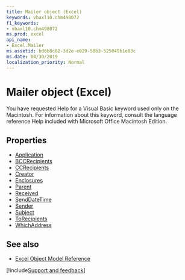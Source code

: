 ```yaml
---
title: Mailer object (Excel)
keywords: vbaxl10.chm498072
f1_keywords:
- vbaxl10.chm498072
ms.prod: excel
api_name:
- Excel.Mailer
ms.assetid: bd6b8c82-3d2e-e029-58b3-525049b1e03c
ms.date: 04/30/2019
localization_priority: Normal
---
```



# Mailer object (Excel)

You have requested Help for a Visual Basic keyword used only on the Macintosh. For information about this keyword, consult the language reference Help included with Microsoft Office Macintosh Edition.

## Properties

- [Application](Excel.Mailer.Application.md)
- [BCCRecipients](Excel.Mailer.BCCRecipients.md)
- [CCRecipients](Excel.Mailer.CCRecipients.md)
- [Creator](Excel.Mailer.Creator.md)
- [Enclosures](Excel.Mailer.Enclosures.md)
- [Parent](Excel.Mailer.Parent.md)
- [Received](Excel.Mailer.Received.md)
- [SendDateTime](Excel.Mailer.SendDateTime.md)
- [Sender](Excel.Mailer.Sender.md)
- [Subject](Excel.Mailer.Subject.md)
- [ToRecipients](Excel.Mailer.ToRecipients.md)
- [WhichAddress](Excel.Mailer.WhichAddress.md)



## See also

- [Excel Object Model Reference](overview/Excel/object-model.md)

[!include[Support and feedback](~/includes/feedback-boilerplate.md)]